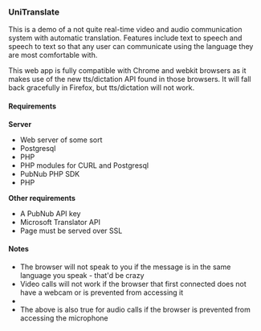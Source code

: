<h3>UniTranslate</h3>

<p>
This is a demo of a not quite real-time video and audio communication system with automatic
translation. Features include text to speech and speech to text so that any user can 
communicate using the language they are most comfortable with.

This web app is fully compatible with Chrome and webkit browsers as it makes 
use of the new tts/dictation API found in those browsers. It will fall back gracefully in
Firefox, but tts/dictation will not work.
</p>

<h4>Requirements</h4>
<b>Server</b>
<ul>
    <li>Web server of some sort</li>
    <li>Postgresql</li>
    <li>PHP</li>
    <li>PHP modules for CURL and Postgresql</li>
    <li>PubNub PHP SDK</li>
    <li>PHP 
</ul>

<b>Other requirements</b>
<ul>
    <li>A PubNub API key</li>
    <li>Microsoft Translator API</li>
    <li>Page must be served over SSL</li>
</ul>

<h4>Notes</h4>
<ul>
    <li>The browser will not speak to you if the message is in the same language you speak - that'd be crazy</li>
    <li>Video calls will not work if the browser that first connected does not have a webcam or is prevented from accessing it<li>
    <li>The above is also true for audio calls if the browser is prevented from accessing the microphone</li>
</ul>